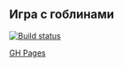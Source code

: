 Игра с гоблинами
---
[![Build status](https://ci.appveyor.com/api/projects/status/tvu1m0j6j0q0atw6?svg=true)](https://ci.appveyor.com/project/errand/ahj-events)

[GH Pages](https://errand.github.io/ahj-events/) 

